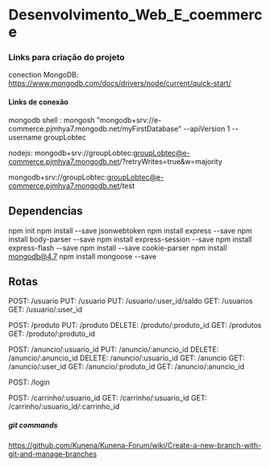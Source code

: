 # Desenvolvimento_Web_E_coemmerce

### Links para criação do projeto
conection MongoDB: https://www.mongodb.com/docs/drivers/node/current/quick-start/ 

#### Links de conexão
mongodb shell : mongosh "mongodb+srv://e-commerce.pjmhya7.mongodb.net/myFirstDatabase" --apiVersion 1 --username groupLobtec 

nodejs: mongodb+srv://groupLobtec:groupLobtec@e-commerce.pjmhya7.mongodb.net/?retryWrites=true&w=majority

mongodb+srv://groupLobtec:groupLobtec@e-commerce.pjmhya7.mongodb.net/test

## Dependencias
npm init
npm install --save jsonwebtoken
npm install express --save
npm install body-parser --save
npm install express-session --save
npm install express-flash --save
npm install --save cookie-parser
npm install mongodb@4.7
npm install mongoose --save

## Rotas
POST: /usuario
PUT: /usuario
PUT: /usuario/:user_id/saldo
GET: /usuarios
GET: /usuario/:user_id

POST: /produto
PUT: /produto
DELETE: /produto/:produto_id
GET: /produtos
GET: /produto/:produto_id

POST: /anuncio/:usuario_id
PUT: /anuncio/:anuncio_id
DELETE: /anuncio/:anuncio_id
DELETE: /anuncio/:usuario_id
GET: /anuncio
GET: /anuncio/:user_id
GET: /anuncio/:produto_id
GET: /anuncio/:anuncio_id 

POST: /login

POST: /carrinho/:usuario_id
GET: /carrinho/:usuario_id
GET: /carrinho/:usuario_id/:carrinho_id

##### git commands
https://github.com/Kunena/Kunena-Forum/wiki/Create-a-new-branch-with-git-and-manage-branches
